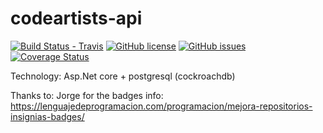 # codeartists-api
[![Build Status - Travis](https://travis-ci.org/CodeArtistsEs/codeartists-api.svg?branch=master)](https://travis-ci.org/CodeArtistsEs/codeartists-api) [![GitHub license](https://img.shields.io/github/license/CodeArtistsEs/codeartists-api.svg)](https://github.com/CodeArtistsEs/codeartists-api/blob/master/LICENSE) [![GitHub issues](https://img.shields.io/github/issues/CodeArtistsEs/codeartists-api.svg)](https://github.com/CodeArtistsEs/codeartists-api/issues)
[![Coverage Status](https://coveralls.io/repos/github/CodeArtistsEs/codeartists-api/badge.svg?branch=master)](https://coveralls.io/github/CodeArtistsEs/codeartists-api?branch=master)

Technology:
Asp.Net core + postgresql (cockroachdb)

Thanks to:
Jorge for the badges info: https://lenguajedeprogramacion.com/programacion/mejora-repositorios-insignias-badges/

